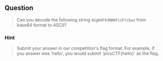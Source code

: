 ## Question
>Can you decode the following string `` dGg0dF93NHNfczFtcEwz `` from base64 format to ASCII? 

### Hint
>Submit your answer in our competition's flag format. For example, if you answer was 'hello', you would submit 'picoCTF{hello}' as the flag.
